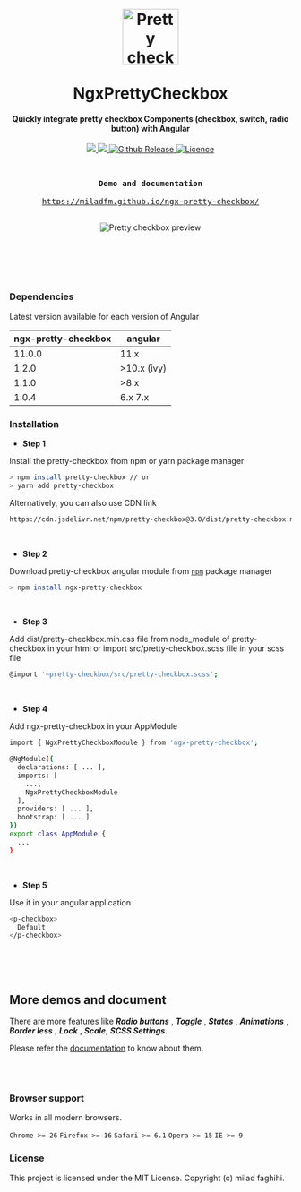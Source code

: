 <h1 align="center">
  <br>
  <a href="https://miladfm.github.io/ngx-pretty-checkbox/"><img src="/logo.gif" alt="Pretty checkbox angular" width="100"></a>
  <br> <br> NgxPrettyCheckbox <br>
</h1>

<h4 align="center">Quickly integrate pretty checkbox Components (checkbox, switch, radio button) with Angular </h4>

<p align="center">
  <a href="https://github.com/miladfm/ngx-pretty-checkbox/releases">
    <img src="https://img.shields.io/badge/release-v11.0.0-blue.svg">
  </a>

  <a href="https://github.com/angular/angular">
    <img src="https://img.shields.io/badge/angular-11.x-blue.svg">
  </a>

  <a href="https://lokesh-coder.github.io/pretty-checkbox/">
    <img src="https://img.shields.io/badge/pretty--checbox-3.x-blue.svg" alt="Github Release">
  </a>

   <a href="LICENSE">
    <img src="https://img.shields.io/badge/license-MIT-blue.svg" alt="Licence">
  </a>
</p>
<br>

<div class="highlight highlight-source-shell">
<pre>
<div align="center"><strong >Demo and documentation</strong></div>
<div align="center"><a align="center" href="https://miladfm.github.io/ngx-pretty-checkbox/">https://miladfm.github.io/ngx-pretty-checkbox/</a></div>
</pre>
</div>

<div align="center">
<img src="/preview.gif" alt="Pretty checkbox preview"/>
</div>

<br><br><br><br>


### Dependencies

Latest version available for each version of Angular

| ngx-pretty-checkbox | angular |
|--|--|
| 11.0.0 | 11.x |
| 1.2.0 | >10.x (ivy) |
| 1.1.0 | >8.x |
| 1.0.4 | 6.x 7.x 

### Installation
- **Step 1** 

Install the pretty-checkbox from npm or yarn package manager
```sh
> npm install pretty-checkbox // or
> yarn add pretty-checkbox
```  
Alternatively, you can also use CDN link
```sh
https://cdn.jsdelivr.net/npm/pretty-checkbox@3.0/dist/pretty-checkbox.min.css
```

<br>

- **Step 2** 

Download pretty-checkbox angular module from [`npm`](https://www.npmjs.com/package/ngx-pretty-checkbox) package manager
```sh
> npm install ngx-pretty-checkbox
```


<br>

- **Step 3**  

Add dist/pretty-checkbox.min.css file from node_module of pretty-checkbox in your html or import src/pretty-checkbox.scss file in your scss file
```sh
@import '~pretty-checkbox/src/pretty-checkbox.scss';
```
<br>

- **Step 4**  

Add ngx-pretty-checkbox in your AppModule
```sh
import { NgxPrettyCheckboxModule } from 'ngx-pretty-checkbox';

@NgModule({
  declarations: [ ... ],
  imports: [
    ...,
    NgxPrettyCheckboxModule
  ],
  providers: [ ... ],
  bootstrap: [ ... ]
})
export class AppModule { 
  ...
}
```
<br>

- **Step 5**  

Use it in your angular application
```sh
<p-checkbox>
  Default
</p-checkbox>
```
<br><br><br>
## More demos and document

There are more features like  ***Radio buttons*** , ***Toggle*** , ***States*** , ***Animations*** , ***Border less*** , ***Lock*** , ***Scale***, ***SCSS Settings***. 

Please refer the [documentation](https://miladfm.github.io/ngx-pretty-checkbox/) to know about them.

<br><br>

### Browser support

Works in all modern browsers.

`Chrome >= 26` `Firefox >= 16` `Safari >= 6.1` `Opera >= 15` `IE >= 9`

### License
This project is licensed under the MIT License. Copyright (c) milad faghihi.
